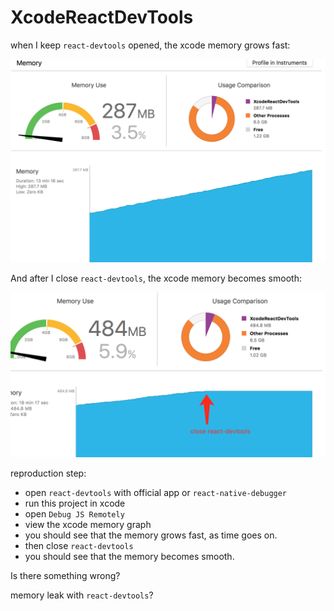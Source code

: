 # XcodeReactDevTools

when I keep `react-devtools` opened, the xcode memory grows fast:

![image](./screenshots/QQ20170927-0@2x.png)

And after I close `react-devtools`, the xcode memory becomes smooth:

![image](./screenshots/QQ20170927-1@2x.png)

reproduction step:

* open `react-devtools` with official app or `react-native-debugger`
* run this project in xcode
* open `Debug JS Remotely`
* view the xcode memory graph
* you should see that the memory grows fast, as time goes on.
* then close `react-devtools`
* you should see that the memory becomes smooth.

Is there something wrong?

memory leak with `react-devtools`?
